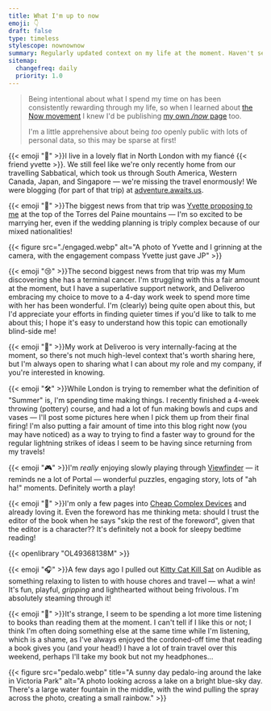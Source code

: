 ```yaml
---
title: What I'm up to now
emoji: 👇
draft: false
type: timeless
stylescope: nownownow
summary: Regularly updated context on my life at the moment. Haven't seen me in a while? This will let you know what I'm up to.
sitemap:
  changefreq: daily
  priority: 1.0
---
```


> Being intentional about what I spend my time on has been consistently rewarding through my life, so when I learned about [the Now movement](https://nownownow.com/about) I knew I'd be publishing [my own _/now_ page](https://www.byjp.me/now) too.
>
> I'm a little apprehensive about being _too_ openly public with lots of personal data, so this may be sparse at first!

{{< emoji "🏡" >}}I live in a lovely flat in North London with my fiancé {{< friend yvette >}}. We still feel like we're only recently home from our travelling Sabbatical, which took us through South America, Western Canada, Japan, and Singapore — we're missing the travel enormously! We were blogging (for part of that trip) at [adventure.awaits.us](https://adventure.awaits.us).

{{< emoji "💍" >}}The biggest news from that trip was [Yvette proposing to me](https://adventure.awaits.us/a-patagonian-love-story/) at the top of the Torres del Paine mountains — I'm so excited to be marrying her, even if the wedding planning is triply complex because of our mixed nationalities!

{{< figure src="./engaged.webp" alt="A photo of Yvette and I grinning at the camera, with the engagement compass Yvette just gave JP" >}}

{{< emoji "😢" >}}The second biggest news from that trip was my Mum discovering she has a terminal cancer. I'm struggling with this a fair amount at the moment, but I have a superlative support network, and Deliveroo embracing my choice to move to a 4-day work week to spend more time with her has been wonderful. I'm (clearly) being quite open about this, but I'd appreciate your efforts in finding quieter times if you'd like to talk to me about this; I hope it's easy to understand how this topic can emotionally blind-side me!

{{< emoji "💼" >}}My work at Deliveroo is very internally-facing at the moment, so there's not much high-level context that's worth sharing here, but I'm always open to sharing what I can about my role and my company, if you're interested in knowing.

{{< emoji "🛠️" >}}While London is trying to remember what the definition of "Summer" is, I'm spending time making things. I recently finished a 4-week throwing (pottery) course, and had a lot of fun making bowls and cups and vases — I'll post some pictures here when I pick them up from their final firing! I'm also putting a fair amount of time into this blog right now (you may have noticed) as a way to trying to find a faster way to ground for the regular lightning strikes of ideas I seem to be having since returning from my travels!

{{< emoji "🎮" >}}I'm _really_ enjoying slowly playing through [Viewfinder](https://thunderfulgames.com/games/viewfinder/) — it reminds ne a lot of Portal — wonderful puzzles, engaging story, lots of "ah ha!" moments. Definitely worth a play!

{{< emoji "📖" >}}I'm only a few pages into [Cheap Complex Devices](https://openlibrary.org/books/OL8797982M/Cheap_Complex_Devices) and already loving it. Even the foreword has me thinking meta: should I trust the editor of the book when he says "skip the rest of the foreword", given that the editor is a character?? It's definitely not a book for sleepy bedtime reading!

{{< openlibrary "OL49368138M" >}}

{{< emoji "🎧" >}}A few days ago I pulled out [Kitty Cat Kill Sat](https://openlibrary.org/works/OL36523390W/Kitty_Cat_Kill_Sat) on Audible as something relaxing to listen to with house chores and travel — what a win! It's fun, playful, _gripping_ and lighthearted without being frivolous. I'm absolutely steaming through it!

{{< emoji "💭" >}}It's strange, I seem to be spending a lot more time listening to books than reading them at the moment. I can't tell if I like this or not; I think I'm often doing something else at the same time while I'm listening, which is a shame, as I've always enjoyed the cordoned-off time that reading a book gives you (and your head!) I have a lot of train travel over this weekend, perhaps I'll take my book but not my headphones…

{{< figure src="pedalo.webp" title="A sunny day pedalo-ing around the lake in Victoria Park" alt="A photo looking across a lake on a bright blue-sky day. There's a large water fountain in the middle, with the wind pulling the spray across the photo, creating a small rainbow." >}}
